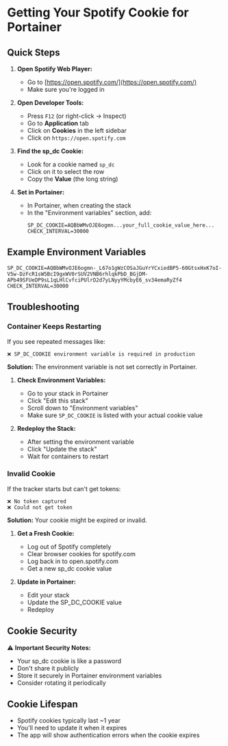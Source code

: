# Getting Your Spotify Cookie for Portainer

## Quick Steps

1. **Open Spotify Web Player:**
   - Go to [https://open.spotify.com/](https://open.spotify.com/)
   - Make sure you're logged in

2. **Open Developer Tools:**
   - Press `F12` (or right-click → Inspect)
   - Go to **Application** tab
   - Click on **Cookies** in the left sidebar
   - Click on `https://open.spotify.com`

3. **Find the sp_dc Cookie:**
   - Look for a cookie named `sp_dc`
   - Click on it to select the row
   - Copy the **Value** (the long string)

4. **Set in Portainer:**
   - In Portainer, when creating the stack
   - In the "Environment variables" section, add:
     ```
     SP_DC_COOKIE=AQBbWMvOJE6ogmn...your_full_cookie_value_here...
     CHECK_INTERVAL=30000
     ```

## Example Environment Variables

```
SP_DC_COOKIE=AQBbWMvOJE6ogmn-_L67o1gWzCOSaJGuYrYCxiedBP5-60GtsxHxK7oI-V5w-DzFcR1sW5BcI9gxWV0rSUV2VNB6rhlqkPbD_BGjDM-APb49SFUeDP9sL1qLHlCvfciPUlrD2d7yLNyyYMcbyE6_sv34emaRyZf4
CHECK_INTERVAL=30000
```

## Troubleshooting

### Container Keeps Restarting
If you see repeated messages like:
```
❌ SP_DC_COOKIE environment variable is required in production
```

**Solution:** The environment variable is not set correctly in Portainer.

1. **Check Environment Variables:**
   - Go to your stack in Portainer
   - Click "Edit this stack"
   - Scroll down to "Environment variables"
   - Make sure `SP_DC_COOKIE` is listed with your actual cookie value

2. **Redeploy the Stack:**
   - After setting the environment variable
   - Click "Update the stack"
   - Wait for containers to restart

### Invalid Cookie
If the tracker starts but can't get tokens:
```
❌ No token captured
❌ Could not get token
```

**Solution:** Your cookie might be expired or invalid.

1. **Get a Fresh Cookie:**
   - Log out of Spotify completely
   - Clear browser cookies for spotify.com
   - Log back in to open.spotify.com
   - Get a new sp_dc cookie value

2. **Update in Portainer:**
   - Edit your stack
   - Update the SP_DC_COOKIE value
   - Redeploy

## Cookie Security

⚠️ **Important Security Notes:**
- Your sp_dc cookie is like a password
- Don't share it publicly
- Store it securely in Portainer environment variables
- Consider rotating it periodically

## Cookie Lifespan

- Spotify cookies typically last ~1 year
- You'll need to update it when it expires
- The app will show authentication errors when the cookie expires
